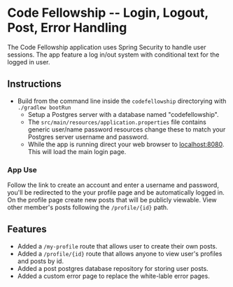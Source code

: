 # Code Fellowship -- Login, Logout, Post, Error Handling

The Code Fellowship application uses Spring Security to handle user sessions. The app feature a log in/out system with conditional text for the logged in user.

## Instructions

- Build from the command line inside the `codefellowship` directorying with `./gradlew bootRun`
  - Setup a Postgres server with a database named "codefellowship".
  - The `src/main/resources/application.properties` file contains generic user/name password resources change these to match your Postgres server username and password.
  - While the app is running direct your web browser to [localhost:8080](http://localhost:8080). This will load the main login page.

### App Use

Follow the link to create an account and enter a username and password, you'll be redirected to the your profile page and be automatically logged in. On the profile page create new posts that will be publicly viewable. View other member's posts following the `/profile/{id}` path.

## Features

- Added a `/my-profile` route that allows user to create their own posts.
- Added a `/profile/{id}` route that allows anyone to view user's profiles and posts by id.
- Added a post postgres database repository for storing user posts.
- Added a custom error page to replace the white-lable error pages.

